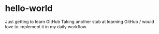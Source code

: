 # hello-world
Just getting to learn GitHub
Taking another stab at learning GitHub / would love to implement it in my daily workflow.
